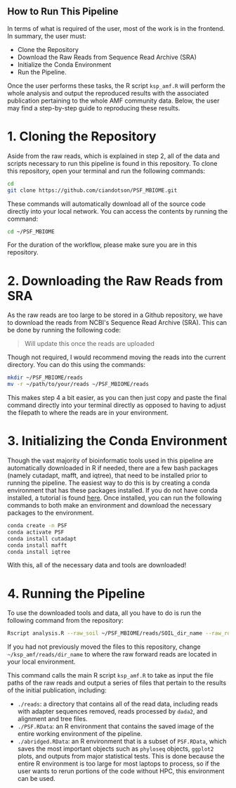 ## How to Run This Pipeline 
In terms of what is required of the user, most of the work is in the frontend. In summary, the user must:  

- Clone the Repository  
- Download the Raw Reads from Sequence Read Archive (SRA)
- Initialize the Conda Environment
- Run the Pipeline.

Once the user performs these tasks, the R script `ksp_amf.R` will perform the whole analysis and output the reproduced results with the associated publication pertaining to the whole AMF community data. Below, the user may find a step-by-step guide to reproducing these results.

# 1. Cloning the Repository
Aside from the raw reads, which is explained in step 2, all of the data and scripts necessary to run this pipeline is found in this repository. To clone this repository, open your terminal and run the following commands:

```bash
cd
git clone https://github.com/ciandotson/PSF_MBIOME.git
```

These commands will automatically download all of the source code directly into your local network. You can access the contents by running the command:

```bash
cd ~/PSF_MBIOME
```

For the duration of the workflow, please make sure you are in this repository.

# 2. Downloading the Raw Reads from SRA
As the raw reads are too large to be stored in a Github repository, we have to download the reads from NCBI's Sequence Read Archive (SRA). This can be done by running the following code:

> Will update this once the reads are uploaded

Though not required, I would recommend moving the reads into the current directory. You can do this using the commands:

```bash
mkdir ~/PSF_MBIOME/reads
mv -r ~/path/to/your/reads ~/PSF_MBIOME/reads
```

This makes step 4 a bit easier, as you can then just copy and paste the final command directly into your terminal directly as opposed to having to adjust the filepath to where the reads are in your environment.

# 3. Initializing the Conda Environment
Though the vast majority of bioinformatic tools used in this pipeline are automatically downloaded in R if needed, there are a few bash packages (namely cutadapt, mafft, and iqtree), that need to be installed prior to running the pipeline. The easiest way to do this is by creating a conda environment that has these packages installed. If you do not have conda installed, a tutorial is found [here](https://www.anaconda.com/docs/getting-started/miniconda/install). Once installed, you can run the following commands to both make an environment and download the necessary packages to the environment.

```bash
conda create -n PSF
conda activate PSF
conda install cutadapt
conda install mafft
conda install iqtree
```

With this, all of the necessary data and tools are downloaded!
# 4. Running the Pipeline
To use the downloaded tools and data, all you have to do is run the following command from the repository:

```bash
Rscript analysis.R --raw_soil ~/PSF_MBIOME/reads/SOIL_dir_name --raw_root ~/PSF_MBIOME/reads/ROOT_dir_name
```

If you had not previously moved the files to this repository, change `~/ksp_amf/reads/dir_name` to where the raw forward reads are located in your local environment.

This command calls the main R script `ksp_amf.R` to take as input the file paths of the raw reads and output a series of files that pertain to the results of the initial publication, including:
- `./reads`: a directory that contains all of the read data, including reads with adapter sequences removed, reads processed by `dada2`, and alignment and tree files.
- `./PSF.RData`: an R environment that contains the saved image of the entire working environment of the pipeline.
- `./abridged.RData`: an R environment that is a subset of `PSF.RData`, which saves the most important objects such as `phyloseq` objects, `ggplot2` plots, and outputs from major statistical tests. This is done because the entire R environment is too large for most laptops to process, so if the user wants to rerun portions of the code without HPC, this environment can be used.
